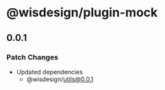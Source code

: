 # @wisdesign/plugin-mock

## 0.0.1

### Patch Changes

- Updated dependencies
  - @wisdesign/utils@0.0.1
